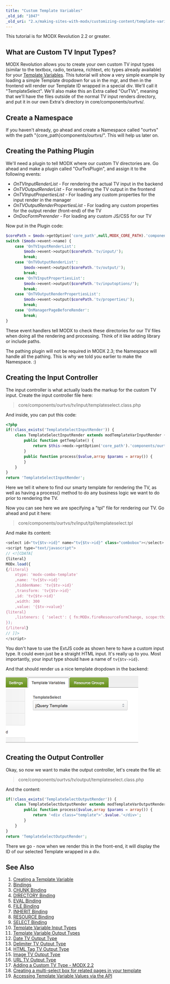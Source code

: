 ```yaml
---
title: "Custom Template Variables"
_old_id: "1047"
_old_uri: "2.x/making-sites-with-modx/customizing-content/template-variables/adding-a-custom-tv-type-modx-2.2"
---
```


This tutorial is for MODX Revolution 2.2 or greater.

## What are Custom TV Input Types?

MODX Revolution allows you to create your own custom TV input types (similar to the textbox, radio, textarea, richtext, etc types already available) for your [Template Variables](building-sites/elements/template-variables "Template Variables"). This tutorial will show a very simple example by loading a simple Template dropdown for us in the mgr, and then in the frontend will render our Template ID wrapped in a special div. We'll call it "TemplateSelect". We'll also make this an Extra called "OurTVs", meaning that we'll have the files outside of the normal TV input renders directory, and put it in our own Extra's directory in core/components/ourtvs/.

## Create a Namespace

If you haven't already, go ahead and create a Namespace called "ourtvs" with the path "{core\_path}components/ourtvs/". This will help us later on.

## Creating the Pathing Plugin

We'll need a plugin to tell MODX where our custom TV directories are. Go ahead and make a plugin called "OurTvsPlugin", and assign it to the following events:

- _OnTVInputRenderList_ - For rendering the actual TV input in the backend
- _OnTVOutputRenderList_ - For rendering the TV output in the frontend
- _OnTVInputPropertiesList_ - For loading any custom properties for the input render in the manager
- _OnTVOutputRenderPropertiesList_ - For loading any custom properties for the output render (front-end) of the TV
- _OnDocFormPrerender_ - For loading any custom JS/CSS for our TV

Now put in the Plugin code:

``` php
$corePath = $modx->getOption('core_path',null,MODX_CORE_PATH).'components/ourtvs/';
switch ($modx->event->name) {
    case 'OnTVInputRenderList':
        $modx->event->output($corePath.'tv/input/');
        break;
    case 'OnTVOutputRenderList':
        $modx->event->output($corePath.'tv/output/');
        break;
    case 'OnTVInputPropertiesList':
        $modx->event->output($corePath.'tv/inputoptions/');
        break;
    case 'OnTVOutputRenderPropertiesList':
        $modx->event->output($corePath.'tv/properties/');
        break;
    case 'OnManagerPageBeforeRender':
        break;
}
```

These event handlers tell MODX to check these directories for our TV files when doing all the rendering and processing. Think of it like adding library or include paths.

The pathing plugin will not be required in MODX 2.3; the Namespace will handle all the pathing. This is why we told you earlier to make the Namespace. :)

## Creating the Input Controller

The input controller is what actually loads the markup for the custom TV input. Create the input controller file here:

> core/components/ourtvs/tv/input/templateselect.class.php

And inside, you can put this code:

``` php
<?php
if(!class_exists('TemplateSelectInputRender')) {
    class TemplateSelectInputRender extends modTemplateVarInputRender {
        public function getTemplate() {
            return $this->modx->getOption('core_path').'components/ourtvs/tv/input/tpl/templateselect.tpl';
        }
        public function process($value,array $params = array()) {
        }
    }
}
return 'TemplateSelectInputRender';
```

Here we tell it where to find our smarty template for rendering the TV, as well as having a process() method to do any business logic we want to do prior to rendering the TV.

Now you can see here we are specifying a "tpl" file for rendering our TV. Go ahead and put it here:

> core/components/ourtvs/tv/input/tpl/templateselect.tpl

And make its content:

``` javascript
<select id="tv{$tv->id}" name="tv{$tv->id}" class="combobox"></select>
<script type="text/javascript">
// <![CDATA[
{literal}
MODx.load({
{/literal}
    xtype: 'modx-combo-template'
    ,name: 'tv{$tv->id}'
    ,hiddenName: 'tv{$tv->id}'
    ,transform: 'tv{$tv->id}'
    ,id: 'tv{$tv->id}'
    ,width: 300
    ,value: '{$tv->value}'
{literal}
    ,listeners: { 'select': { fn:MODx.fireResourceFormChange, scope:this}}
});
{/literal}
// ]]>
</script>
```

You don't have to use the ExtJS code as shown here to have a custom input type. It could even just be a straight HTML input. It's really up to you. Most importantly, your input type should have a name of `tv{$tv->id}`.

And that should render us a nice template dropdown in the backend:

![](ctv1.png)

## Creating the Output Controller

Okay, so now we want to make the output controller, let's create the file at:

> core/components/ourtvs/tv/output/templateselect.class.php

And the content:

``` php
if(!class_exists('TemplateSelectOutputRender')) {
    class TemplateSelectOutputRender extends modTemplateVarOutputRender {
        public function process($value,array $params = array()) {
            return '<div class="template">'.$value.'</div>';
        }
    }
}
return 'TemplateSelectOutputRender';
```

There we go - now when we render this in the front-end, it will display the ID of our selected Template wrapped in a div.

## See Also

1. [Creating a Template Variable](building-sites/elements/template-variables/step-by-step)
2. [Bindings](building-sites/elements/template-variables/bindings)
3. [CHUNK Binding](building-sites/elements/template-variables/bindings/chunk-binding)
4. [DIRECTORY Binding](building-sites/elements/template-variables/bindings/directory-binding)
5. [EVAL Binding](building-sites/elements/template-variables/bindings/eval-binding)
6. [FILE Binding](building-sites/elements/template-variables/bindings/file-binding)
7. [INHERIT Binding](building-sites/elements/template-variables/bindings/inherit-binding)
8. [RESOURCE Binding](building-sites/elements/template-variables/bindings/resource-binding)
9. [SELECT Binding](building-sites/elements/template-variables/bindings/select-binding)
10. [Template Variable Input Types](building-sites/elements/template-variables/input-types)
11. [Template Variable Output Types](building-sites/elements/template-variables/output-types)
12. [Date TV Output Type](building-sites/elements/template-variables/output-types/date)
13. [Delimiter TV Output Type](building-sites/elements/template-variables/output-types/delimiter)
14. [HTML Tag TV Output Type](building-sites/elements/template-variables/output-types/html)
15. [Image TV Output Type](building-sites/elements/template-variables/output-types/image)
16. [URL TV Output Type](building-sites/elements/template-variables/output-types/url)
17. [Adding a Custom TV Type - MODX 2.2](extending-modx/custom-tvs)
18. [Creating a multi-select box for related pages in your template](building-sites/tutorials/multiselect-related-pages)
19. [Accessing Template Variable Values via the API](extending-modx/snippets/accessing-tvs)
